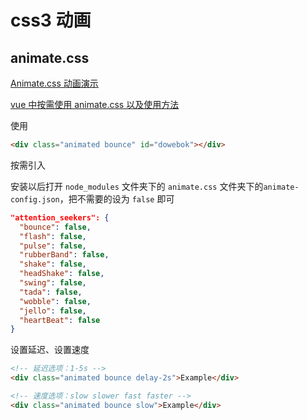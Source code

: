# css3 动画

## animate.css

[Animate.css 动画演示](https://www.dowebok.com/demo/2014/98/)

[vue 中按需使用 animate.css 以及使用方法](https://www.jianshu.com/p/0dfc6c5e680e)

使用

```html
<div class="animated bounce" id="dowebok"></div>
```

按需引入

安装以后打开 `node_modules` 文件夹下的 `animate.css` 文件夹下的`animate-config.json`，把不需要的设为 `false` 即可

```json
"attention_seekers": {
  "bounce": false,
  "flash": false,
  "pulse": false,
  "rubberBand": false,
  "shake": false,
  "headShake": false,
  "swing": false,
  "tada": false,
  "wobble": false,
  "jello": false,
  "heartBeat": false
}
```

设置延迟、设置速度

```html
<!-- 延迟选项：1-5s -->
<div class="animated bounce delay-2s">Example</div>

<!-- 速度选项：slow slower fast faster -->
<div class="animated bounce slow">Example</div>
```
